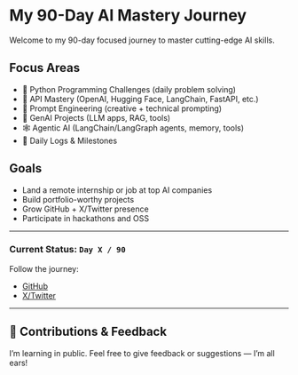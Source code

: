 # My 90-Day AI Mastery Journey

Welcome to my 90-day focused journey to master cutting-edge AI skills.

## Focus Areas

- 🐍 Python Programming Challenges (daily problem solving)
- 🔌 API Mastery (OpenAI, Hugging Face, LangChain, FastAPI, etc.)
- 🧠 Prompt Engineering (creative + technical prompting)
- 🤖 GenAI Projects (LLM apps, RAG, tools)
- 🕸 Agentic AI (LangChain/LangGraph agents, memory, tools)
- 📓 Daily Logs & Milestones

## Goals

- Land a remote internship or job at top AI companies
- Build portfolio-worthy projects
- Grow GitHub + X/Twitter presence
- Participate in hackathons and OSS

---

### Current Status: `Day X / 90`

Follow the journey:
-  [GitHub](https://github.com/Hasnain-tech295)
-  [X/Twitter](https://x.com/YOUR_USERNAME)

---

## 🤝 Contributions & Feedback
I’m learning in public. Feel free to give feedback or suggestions — I’m all ears!

